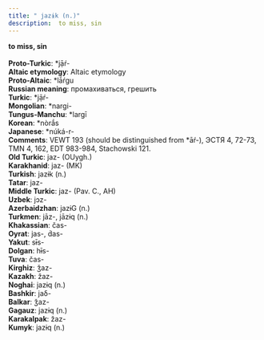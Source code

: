 ```yaml
---
title: " jazɨk (n.)"
description:  to miss, sin
---
```

<p data-pagefind-weight="0.5">
<strong> to miss, sin</strong><br><br>
<strong>Proto-Turkic</strong>:  *jạ̄ŕ-<br>
<strong>Altaic etymology</strong>:  Altaic etymology<br>
<strong> Proto-Altaic</strong>:  *lā́ŕgu<br>
<strong>Russian meaning</strong>:  промахиваться, грешить<br>
<strong>Turkic</strong>:  *jạ̄ŕ-<br>
<strong>Mongolian</strong>:  *nargi-<br>
<strong>Tungus-Manchu</strong>:  *largī<br>
<strong>Korean</strong>:  *nòrắs<br>
<strong>Japanese</strong>:  *núká-r-<br>
<strong>Comments</strong>:  VEWT 193 (should be distinguished from *āŕ-), ЭСТЯ 4, 72-73, TMN 4, 162, EDT 983-984, Stachowski 121.<br>
<strong>Old Turkic</strong>:  jaz- (OUygh.)<br>
<strong>Karakhanid</strong>:  jaz- (MK)<br>
<strong>Turkish</strong>:  jazɨk (n.)<br>
<strong>Tatar</strong>:  jaz-<br>
<strong>Middle Turkic</strong>:  jaz- (Pav. C., AH)<br>
<strong>Uzbek</strong>:  jɔz-<br>
<strong>Azerbaidzhan</strong>:  jazɨG (n.)<br>
<strong>Turkmen</strong>:  jāz-, jāzɨq (n.)<br>
<strong>Khakassian</strong>:  čas-<br>
<strong>Oyrat</strong>:  jas-, d́as-<br>
<strong>Yakut</strong>:  sɨ̄s-<br>
<strong>Dolgan</strong>:  hɨ̄s-<br>
<strong>Tuva</strong>:  čas-<br>
<strong>Kirghiz</strong>:  ǯaz-<br>
<strong>Kazakh</strong>:  žaz-<br>
<strong>Noghai</strong>:  jazɨq (n.)<br>
<strong>Bashkir</strong>:  jaδ-<br>
<strong>Balkar</strong>:  ǯaz-<br>
<strong>Gagauz</strong>:  jazɨq (n.)<br>
<strong>Karakalpak</strong>:  žaz-<br>
<strong>Kumyk</strong>:  jazɨq (n.)<br>

</p>
